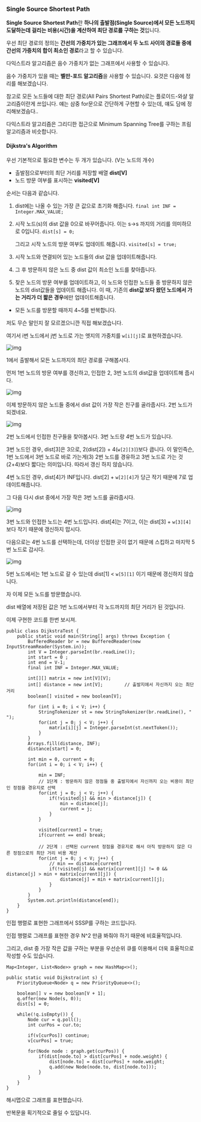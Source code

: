 ### Single Source Shortest Path

**Single Source Shortest Path**란 **하나의 출발점(Single Source)에서 모든 노드까지 도달하는데 걸리는 비용(시간)을 계산하여 최단 경로를 구하는 것**입니다.

 

우선 최단 경로의 정의는 **간선의 가중치가 있는 그래프에서 두 노드 사이의 경로들 중에 간선의 가중치의 합이 최소인 경로**라고 할 수 있습니다.

 

다익스트라 알고리즘은 음수 가중치가 없는 그래프에서 사용할 수 있습니다.

음수 가중치가 있을 때는 **벨만-포드 알고리즘**을 사용할 수 있습니다. 요것은 다음에 정리를 해보겠습니다.

 

참고로 모든 노드들에 대한 최단 경로(All Pairs Shortest Path)로는 플로이드-와샬 알고리즘이란게 쓰입니다. 얘는 삼중 for문으로 간단하게 구현할 수 있는데, 얘도 담에 정리해보겠슴다..

 

 

다익스트라 알고리즘은 그리디한 접근으로 Minimum Spanning Tree를 구하는 프림 알고리즘과 비슷합니다.

 

 

#### Dijkstra's Algorithm

우선 기본적으로 필요한 변수는 두 개가 있습니다. (V는 노드의 개수)

- 출발점으로부터의 최단 거리를 저장할 배열 **dist[V]**
- 노드 방문 여부를 표시하는 **visited[V]**

순서는 다음과 같습니다.

1. dist에는 나올 수 있는 가장 큰 값으로 초기화 해줍니다. `final int INF = Integer.MAX_VALUE;`

2. 시작 노드(s)의 dist 값을 0으로 바꾸어줍니다. 이는 s->s 까지의 거리를 의미하므로 0입니다. `dist[s] = 0;`

   그리고 시작 노드의 방문 여부도 업데이트 해줍니다. `visited[s] = true;`

3. 시작 노드와 연결되어 있는 노드들의 dist 값을 업데이트해줍니다.

4. 그 후 방문하지 않은 노드 중 dist 값이 최소인 노드를 찾아줍니다.

5. 찾은 노드의 방문 여부를 업데이트하고, 이 노드와 인접한 노드들 중 방문하지 않은 노드의 dist값들을 업데이트 해줍니다. 이 때, 기존의 **dist값 보다 왔던 노드에서 가는 거리가 더 짧은 경우**에만 업데이트해줍니다.

- 모든 노드를 방문할 때까지 4~5를 반복합니다.

 

저도 무슨 말인지 잘 모르겠으니깐 직접 해보겠습니다.

여기서 i번 노드에서 j번 노드로 가는 엣지의 가중치를 `w[i][j]`로 표현하겠습니다.



![img](https://blog.kakaocdn.net/dn/but0K7/btqHGUSayaD/oIrnryULwpHIqJtkTh97Y1/img.png)



1에서 출발해서 모든 노드까지의 최단 경로를 구해봅시다.

 

먼저 1번 노드의 방문 여부를 갱신하고, 인접한 2, 3번 노드의 dist값을 업데이트해 줍시다.

 



![img](https://blog.kakaocdn.net/dn/cRKsQP/btqHNwCZn7N/FnXkJLLZcKhgwrVE4JXY71/img.png)



이제 방문하지 않은 노드들 중에서 dist 값이 가장 작은 친구를 골라줍시다. 2번 노드가 되겠네요.

 



![img](https://blog.kakaocdn.net/dn/b6Y9Wd/btqHJqDjcDd/1nWrkyi0lD0iuNaLuik8c1/img.png)



2번 노드에서 인접한 친구들을 찾아봅시다. 3번 노드랑 4번 노드가 있습니다.

 

3번 노드인 경우, dist[3]은 3으로, 2(dist[2]) + 4(`w[2][3]`)보다 큽니다. 이 말인즉슨, 1번 노드에서 3번 노드로 바로 가는게(3) 2번 노드를 경유하고 3번 노드로 가는 것(2+4)보다 짧다는 의미입니다. 따라서 갱신 하지 않습니다.

4번 노드인 경우, dist[4]가 INF입니다. dist[2] + `w[2][4]`가 당근 작기 때문에 7로 업데이트해줍니다.

 

그 다음 다시 dist 중에서 가장 작은 3번 노드를 골라줍시다.



![img](https://blog.kakaocdn.net/dn/DE4cr/btqHMwpwGC9/UCppr4I9vjIfumIQWDkKsk/img.png)



3번 노드와 인접한 노드는 4번 노드입니다. dist[4]는 7이고, 이는 dist[3] + `w[3][4]` 보다 작기 때문에 갱신하지 맙시다.

 

 

다음으로는 4번 노드를 선택하는데, 더이상 인접한 곳이 없기 때문에 스킵하고 마지막 5번 노드로 갑시다.



![img](https://blog.kakaocdn.net/dn/okAD3/btqHGVjhdZx/4De7zRb5Te8c8NfKy1C0j0/img.png)



 

5번 노드에서는 1번 노드로 갈 수 있는데 dist[1] < `w[5][1]` 이기 때문에 갱신하지 않습니다.

 

자 이제 모든 노드를 방문했습니다.

dist 배열에 저장된 값은 1번 노드에서부터 각 노드까지의 최단 거리가 된 것입니다.

 

 

이제 구현한 코드를 한번 보시져.

```
public class DijkstraTest {
    public static void main(String[] args) throws Exception {
        BufferedReader br = new BufferedReader(new InputStreamReader(System.in));
        int V = Integer.parseInt(br.readLine());
        int start = 0 ;
        int end = V-1;
        final int INF = Integer.MAX_VALUE;

        int[][] matrix = new int[V][V];
        int[] distance = new int[V];        // 출발지에서 자신까지 오는 최단거리
        boolean[] visited = new boolean[V];

        for (int i = 0; i < V; i++) {
            StringTokenizer st = new StringTokenizer(br.readLine(), " ");
            for(int j = 0; j < V; j++) {
                matrix[i][j] = Integer.parseInt(st.nextToken());
            }
        }
        Arrays.fill(distance, INF);
        distance[start] = 0;

        int min = 0, current = 0;
        for(int i = 0; i < V; i++) {

            min = INF;
            // 1단계 : 방문하지 않은 정점들 중 출발지에서 자신까지 오는 비용이 최단인 정점을 경유지로 선택
            for(int j = 0; j < V; j++) {
                if(!visited[j] && min > distance[j]) {
                    min = distance[j];
                    current = j;
                }
            }

            visited[current] = true;
            if(current == end) break;

            // 2단계 : 선택된 current 정점을 경유지로 해서 아직 방문하지 않은 다른 정점으로의 최단 거리 비용 계산
            for(int j = 0; j < V; j++) {
                // min == distance[current]
                if(!visited[j] && matrix[current][j] != 0 && distance[j] > min + matrix[current][j]) {
                    distance[j] = min + matrix[current][j];
                }
            }
        }
        System.out.println(distance[end]);
    }
}
```

인접 행렬로 표현한 그래프에서 SSSP를 구하는 코드입니다.

인접 행렬로 그래프를 표현한 경우 N^2 만큼 봐줘야 하기 때문에 비효율적입니다.

그리고, dist 중 가장 작은 값을 구하는 부분을 우선순위 큐를 이용해서 더욱 효율적으로 작성할 수도 있습니다.

```
Map<Integer, List<Node>> graph = new HashMap<>();

public static void Dijkstra(int s) {
    PriorityQueue<Node> q = new PriorityQueue<>();

    boolean[] v = new boolean[V + 1];
    q.offer(new Node(s, 0));
    dist[s] = 0;

    while(!q.isEmpty()) {
        Node cur = q.poll();
        int curPos = cur.to;

        if(v[curPos]) continue;
        v[curPos] = true;

        for(Node node : graph.get(curPos)) {
            if(dist[node.to] > dist[curPos] + node.weight) {
                dist[node.to] = dist[curPos] + node.weight;
                q.add(new Node(node.to, dist[node.to]));
            }
        }
    }
}
```

해시맵으로 그래프를 표현했습니다.

반복문을 획기적으로 줄일 수 있답니다.